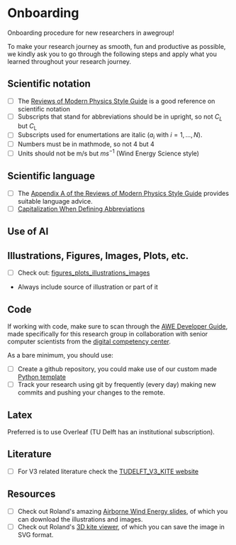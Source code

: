 # Onboarding
Onboarding procedure for new researchers in awegroup!

To make your research journey as smooth, fun and productive as possible, we kindly ask you to go through the following steps and apply what you learned throughout your research journey.

## Scientific notation

- [ ] The [Reviews of Modern Physics Style Guide](https://cdn.journals.aps.org/files/rmpguide.pdf) is a good reference on scientific notation
- [ ] Subscripts that stand for abbreviations should be in upright, so not $C_L$ but $C_\mathrm{L}$
- [ ] Subscripts used for enumertations are italic ($a_i$ with $i=1, \ldots, N$).
- [ ] Numbers must be in mathmode, so not 4 but $4$
- [ ] Units should not be m/s but $ms^{-1}$ (Wind Energy Science style)

## Scientific language

- [ ] The [Appendix A of the Reviews of Modern Physics Style Guide](https://cdn.journals.aps.org/files/rmpguapa.pdf) provides suitable language advice.
- [ ] [Capitalization When Defining Abbreviations](https://www.aje.com/arc/editing-tip-capitalization-when-defining-abbreviations)

## Use of AI

## Illustrations, Figures, Images, Plots, etc.

- [ ] Check out: [figures_plots_illustrations_images](https://github.com/awegroup/Onboarding/blob/main/figures_plots_illustrations_images.md)
- Always include source of illustration or part of it


## Code
If working with code, make sure to scan through the [AWE Developer Guide](https://awegroup.github.io/developer-guide/), made specifically for this research group in collaboration with senior computer scientists from the [digital competency center](https://www.tudelft.nl/digital-competence-centre).

As a bare minimum, you should use: 
- [ ] Create a github repository, you could make use of our custom made [Python template](https://github.com/awegroup/template-python)
- [ ] Track your research using git by frequently (every day) making new commits and pushing your changes to the remote.

## Latex
Preferred is to use Overleaf (TU Delft has an institutional subscription). 

## Literature
- [ ] For V3 related literature check the [TUDELFT_V3_KITE website](https://awegroup.github.io/TUDELFT_V3_KITE/)



## Resources
- [ ] Check out Roland's amazing [Airborne Wind Energy slides](https://awecourse.github.io/slides/), of which you can download the illustrations and images.
- [ ] Check out Roland's [3D kite viewer]( https://delftxtools.tudelft.nl/AE4T40_Airborne_Wind_Energy/threejs/kiteV3_static.html), of which you can save the image in SVG format.
